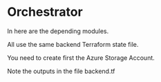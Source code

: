 # Orchestrator
In here are the depending modules.

All use the same backend Terraform state file.

You need to create first the Azure Storage Account.

Note the outputs in the file backend.tf

